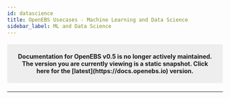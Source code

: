 ```yaml
---
id: datascience
title: OpenEBS Usecases - Machine Learning and Data Science
sidebar_label: ML and Data Science
---
```


<center><p style="padding: 20px; margin: 20px 0; border-radius: 3px; background-color: #eeeeee;"><strong>
  Documentation for OpenEBS v0.5 is no longer actively maintained. The version you are currently viewing is a static snapshot. Click here for the [latest](https://docs.openebs.io) version.
</strong></p></center>

------




<!-- Hotjar Tracking Code for https://docs.openebs.io -->
<script>
   (function(h,o,t,j,a,r){
       h.hj=h.hj||function(){(h.hj.q=h.hj.q||[]).push(arguments)};
       h._hjSettings={hjid:785693,hjsv:6};
       a=o.getElementsByTagName('head')[0];
       r=o.createElement('script');r.async=1;
       r.src=t+h._hjSettings.hjid+j+h._hjSettings.hjsv;
       a.appendChild(r);
   })(window,document,'https://static.hotjar.com/c/hotjar-','.js?sv=');
</script>
